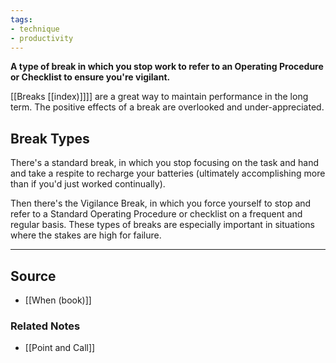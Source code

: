 ```yaml
---
tags:
- technique
- productivity
---
```

**A type of break in which you stop work to refer to an Operating Procedure or Checklist to ensure you're vigilant.**

[[Breaks [[index)]]]] are a great way to maintain performance in the long term. The positive effects of a break are overlooked and under-appreciated. 

## Break Types

There's a standard break, in which you stop focusing on the task and hand and take a respite to recharge your batteries (ultimately accomplishing more than if you'd just worked continually).

Then there's the Vigilance Break, in which you force yourself to stop and refer to a Standard Operating Procedure or checklist on a frequent and regular basis. These types of breaks are especially important in situations where the stakes are high for failure.   

---

## Source
- [[When (book)]]

### Related Notes
- [[Point and Call]]